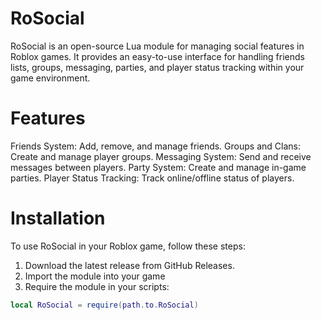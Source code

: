 # RoSocial

RoSocial is an open-source Lua module for managing social features in Roblox games. It provides an easy-to-use interface for handling friends lists, groups, messaging, parties, and player status tracking within your game environment.

# Features
Friends System: Add, remove, and manage friends.
Groups and Clans: Create and manage player groups.
Messaging System: Send and receive messages between players.
Party System: Create and manage in-game parties.
Player Status Tracking: Track online/offline status of players.

# Installation
To use RoSocial in your Roblox game, follow these steps:
1. Download the latest release from GitHub Releases.
2. Import the module into your game
3. Require the module in your scripts:

```lua
local RoSocial = require(path.to.RoSocial)
```
